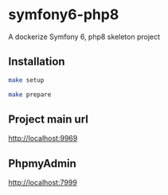 # symfony6-php8

A dockerize Symfony 6, php8 skeleton project

## Installation

```bash
make setup
```

```bash
make prepare
```

## Project main url 

[http://localhost:9969](http://localhost:9969/)

## PhpmyAdmin

[http://localhost:7999](http://localhost:7999/)

